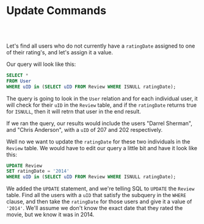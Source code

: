 # Update Commands

<br>
<br>

Let's find all users who do not currently have a `ratingDate` assigned to one of their rating's, and let's assign it a value.

Our query will look like this:

```sql
SELECT *
FROM User
WHERE uID in (SELECT uID FROM Review WHERE ISNULL ratingDate);
```

The query is going to look in the `User` relation and for each individual user, it will check for their `uID` in the `Review` table, and if the `ratingDate` returns true for `ISNULL`, then it will retrn that user in the end result.

If we ran the query, our results would include the users "Darrel Sherman", and "Chris Anderson", with a `uID` of 207 and 202 respectively.

Well no we want to update the `ratingDate` for these two individuals in the `Review` table. We would have to edit our query a little bit and have it look like this:

```sql
UPDATE Review
SET ratingDate = '2014'
WHERE uID in (SELECT uID FROM Review WHERE ISNULL ratingDate);
```

We added the `UPDATE` statement, and we're telling SQL to `UPDATE` the `Review` table. Find all the users with a `uID` that satisfy the subquery in the `WHERE` clause, and then take the `ratingDate` for those users and give it a value of `'2014'`. We'll assume we don't know the exact date that they rated the movie, but we know it was in 2014.
